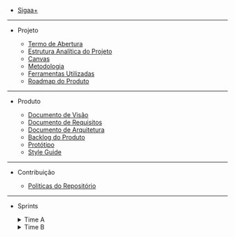 - [Sigaa+](/)

---

- Projeto

  - [Termo de Abertura](/docs/TAP)
  - [Estrutura Analítica do Projeto](/docs/EstruturaAnalítica)
  - [Canvas](/docs/assets/modeloCanvas.png)
  - [Metodologia](/docs/DocumentoDeMetodologia)
  - [Ferramentas Utilizadas](/docs/Ferramentas)
  - [Roadmap do Produto](/docs/DocumentoDoRoadmap)

---

- Produto

  - [Documento de Visão](/docs/DocumentoDeVisao)
  - [Documento de Requisitos](/docs/DocumentoDeRequisitos)
  - [Documento de Arquitetura](/docs/DocumentoDeArquitetura)
  - [Backlog do Produto](/docs/BacklogDoProduto)
  - [Protótipo](/docs/Prototipo)
  - [Style Guide]()

---

- Contribuição

  - [Politicas do Repositório](/docs/CONTRIBUTING)

---

- Sprints

  <details>
    <summary> Time A</summary>
      <details>
      <summary> Sprint 00</summary> 
      <ul>
      <li> <a href="https://github.com/fga-eps-mds/2021.2-Sigaa-Plus/blob/main/docs/sprints/sprint0/Time%20A/Planejamento.md">Planejamento</a> </li>
      <li> <a href="https://github.com/fga-eps-mds/2021.2-Sigaa-Plus/blob/main/docs/sprints/sprint0/Time%20A/Resultado.md">Resultado</a></li>
      </ul>
      </details>
      <details>
      <summary>Sprint 01 </summary>
      <ul>
      <li> <a href="https://github.com/fga-eps-mds/2021.2-Sigaa-Plus/blob/main/docs/sprints/sprint1/Time%20A/Planejamento.md">Planejamento</a></li> 
      <li><a href="https://github.com/fga-eps-mds/2021.2-Sigaa-Plus/blob/main/docs/sprints/sprint1/Time%20A/Resultado.md">Resultado</a></li>
      </ul>
      </details>
      <details>
      <summary>Sprint 02 </summary>
      <ul>
      <li> <a href="https://github.com/fga-eps-mds/2021.2-Sigaa-Plus/blob/main/docs/sprints/sprint2/Time%20A/Planejamento.md">Planejamento</a></li> 
      <li><a href="https://github.com/fga-eps-mds/2021.2-Sigaa-Plus/blob/main/docs/sprints/sprint2/Time%20A/Resultado.md">Resultado</a></li>
      </ul>
      </details>
      <details>
      <summary>Sprint 03 </summary>
      <ul>
      <li> <a href="https://github.com/fga-eps-mds/2021.2-Sigaa-Plus/blob/main/docs/sprints/sprint3/Tima%20A/Planejamento.md">Planejamento</a></li> 
      <li> <a href="https://github.com/fga-eps-mds/2021.2-Sigaa-Plus/blob/main/docs/sprints/sprint3/Tima%20A/Resultado.md">Resultado</a></li>
       </ul>
      </details>
      <details>
      <summary>Sprint 04 </summary>
      <ul>
      <li> <a href="https://github.com/fga-eps-mds/2021.2-Sigaa-Plus/blob/main/docs/sprints/sprint4/Time%20A/Planejamento.md">Planejamento</a></li> 
      <li> <a href="https://github.com/fga-eps-mds/2021.2-Sigaa-Plus/blob/main/docs/sprints/sprint4/Time%20A/Resultado.md">Resultado</a></li>
      </ul>
      </details>
      <details>
      <summary>Sprint 05 </summary>
      <ul>
      <li> <a href="https://github.com/fga-eps-mds/2021.2-Sigaa-Plus/blob/main/docs/sprints/sprint5/TimeA/planejamento.md">Planejamento</a></li> 
      <li> <a href="https://github.com/fga-eps-mds/2021.2-Sigaa-Plus/blob/main/docs/sprints/sprint5/TimeA/Resultado.md">Resultado</a></li>
      </ul>
      </details>
      <details>
      <summary>Sprint 06 </summary>
      <ul>
      <li> <a href="">Planejamento</a></li>
      <li> <a href="">Resultado</a></li> 
      </ul>
      </details>
      <details>
      <summary>Sprint 07 </summary>
      <ul>
      <li> <a href="https://github.com/fga-eps-mds/2021.2-Sigaa-Plus/blob/gh-pages/docs/sprints/sprint7/TimeA/planejamento.md">Planejamento</a></li>
      <li> <a href="">Resultado</a></li>
      </ul>
      </details>
    </details>

    <details>
    <summary> Time B</summary>
     <details>
      <summary>Sprint 00 </summary>
      <ul>
      <li> <a href="https://github.com/fga-eps-mds/2021.2-Sigaa-Plus/blob/main/docs/sprints/sprint0/Time%20B/Planejamento.md">Planejamento</a></li> 
      <li> <a href="https://github.com/fga-eps-mds/2021.2-Sigaa-Plus/blob/main/docs/sprints/sprint0/Time%20B/Resultado.md">Resultado</a></li>
      </ul>
      </details>
      <details>
      <summary>Sprint 01 </summary>
      <ul>
      <li> <a href="https://github.com/fga-eps-mds/2021.2-Sigaa-Plus/blob/main/docs/sprints/sprint1/Time%20B/Planejamento.md">Planejamento</a></li> 
      <li> <a href="https://github.com/fga-eps-mds/2021.2-Sigaa-Plus/blob/main/docs/sprints/sprint1/Time%20B/Resultado.md">Resultado</a></li>
      </ul>
      </details>
      <details>
      <summary>Sprint 02 </summary>
      <ul>
      <li> <a href="https://github.com/fga-eps-mds/2021.2-Sigaa-Plus/blob/main/docs/sprints/sprint2/Time%20B/Planejamento.md">Planejamento</a></li> 
      <li> <a href="https://github.com/fga-eps-mds/2021.2-Sigaa-Plus/blob/main/docs/sprints/sprint2/Time%20B/Resultado.md">Resultado</a></li>
      </ul>
      </details>
      <details>
      <summary>Sprint 03 </summary>
      <ul>
      <li> <a href="https://github.com/fga-eps-mds/2021.2-Sigaa-Plus/blob/main/docs/sprints/sprint3/Time%20B/Planejamento.md">Planejamento</a></li> 
      <li> <a href="https://github.com/fga-eps-mds/2021.2-Sigaa-Plus/blob/main/docs/sprints/sprint3/Time%20B/Resultado.md">Resultado</a></li>
      </ul>
      </details>
      <details>
      <summary>Sprint 04 </summary>
      <ul>
      <li> <a href="https://github.com/fga-eps-mds/2021.2-Sigaa-Plus/blob/main/docs/sprints/sprint4/Time%20B/Planejamento.md">Planejamento</a></li> 
      <li> <a href="https://github.com/fga-eps-mds/2021.2-Sigaa-Plus/blob/main/docs/sprints/sprint4/Time%20B/Resultado.md">Resultado</a></li>
      </ul>
      </details>
      <details>
      <summary>Sprint 05 </summary>
      <ul>
      <li> <a href="https://github.com/fga-eps-mds/2021.2-Sigaa-Plus/blob/main/docs/sprints/sprint5/TimeB/planejamento.md">Planejamento</a></li>
      <li> <a href="https://github.com/fga-eps-mds/2021.2-Sigaa-Plus/blob/main/docs/sprints/sprint5/TimeB/Resultado.md">Resultado</a></li>
      </ul>
      </details>
      <details>
      <summary>Sprint 06 </summary>
      <ul>
      <li> <a href="">Planejamento</a></li>
      <li> <a href="">Resultado</a></li>
      </ul>
      </details>
      <details>
      <summary>Sprint 07 </summary>
      <ul>
      <li> <a href="https://github.com/fga-eps-mds/2021.2-Sigaa-Plus/blob/main/docs/sprints/sprint7/Time%20B/Planejamento.md">Planejamento</a></li>
      <li> <a href="">Resultado</a></li>
      </ul>
      </details>
      </details>
      

    
